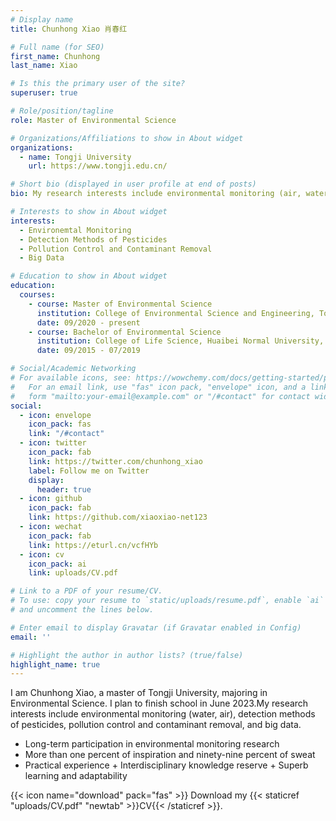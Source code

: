 ```yaml
---
# Display name
title: Chunhong Xiao 肖春红

# Full name (for SEO)
first_name: Chunhong
last_name: Xiao

# Is this the primary user of the site?
superuser: true

# Role/position/tagline
role: Master of Environmental Science

# Organizations/Affiliations to show in About widget
organizations:
  - name: Tongji University
    url: https://www.tongji.edu.cn/

# Short bio (displayed in user profile at end of posts)
bio: My research interests include environmental monitoring (air, water), detection methods of pesticides, pollution control and contaminant removal, and big data.

# Interests to show in About widget
interests:
  - Environemtal Monitoring
  - Detection Methods of Pesticides
  - Pollution Control and Contaminant Removal
  - Big Data

# Education to show in About widget
education:
  courses:
    - course: Master of Environmental Science
      institution: College of Environmental Science and Engineering, Tongji University, Shanghai, P.R. China
      date: 09/2020 - present
    - course: Bachelor of Environmental Science
      institution: College of Life Science, Huaibei Normal University, Huaibei, P.R. China
      date: 09/2015 - 07/2019

# Social/Academic Networking
# For available icons, see: https://wowchemy.com/docs/getting-started/page-builder/#icons
#   For an email link, use "fas" icon pack, "envelope" icon, and a link in the
#   form "mailto:your-email@example.com" or "/#contact" for contact widget.
social:
  - icon: envelope
    icon_pack: fas
    link: "/#contact"
  - icon: twitter
    icon_pack: fab
    link: https://twitter.com/chunhong_xiao
    label: Follow me on Twitter
    display:
      header: true
  - icon: github
    icon_pack: fab
    link: https://github.com/xiaoxiao-net123
  - icon: wechat
    icon_pack: fab
    link: https://eturl.cn/vcfHYb
  - icon: cv
    icon_pack: ai
    link: uploads/CV.pdf

# Link to a PDF of your resume/CV.
# To use: copy your resume to `static/uploads/resume.pdf`, enable `ai` icons in `params.yaml`,
# and uncomment the lines below.

# Enter email to display Gravatar (if Gravatar enabled in Config)
email: ''

# Highlight the author in author lists? (true/false)
highlight_name: true
---
```


I am Chunhong Xiao, a master of Tongji University, majoring in Environmental Science. I plan to finish school in June 2023.My research interests include environmental monitoring (water, air), detection methods of pesticides, pollution control and contaminant removal, and big data.

* Long-term participation in environmental monitoring research
* More than one percent of inspiration and ninety-nine percent of sweat
* Practical experience + Interdisciplinary knowledge reserve + Superb learning and adaptability 


{{< icon name="download" pack="fas" >}} Download my {{< staticref "uploads/CV.pdf" "newtab" >}}CV{{< /staticref >}}.
